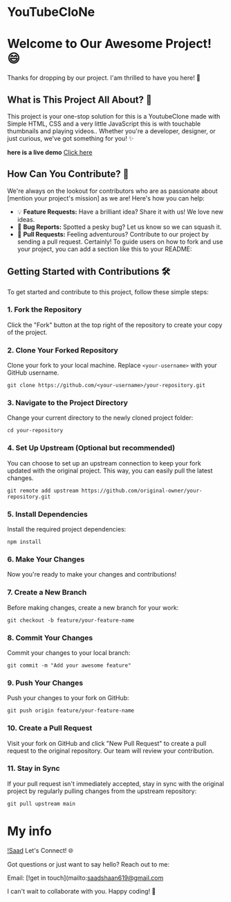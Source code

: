 # YouTubeCloNe

# Welcome to Our Awesome Project! 😄

Thanks for dropping by our project. I'am thrilled to have you here! 🎉

## What is This Project All About? 🤔

This project is your one-stop solution for this is a YoutubeClone made with Simple HTML, CSS and a very little JavaScript this is with touchable thumbnails and playing videos.. Whether you're a developer, designer, or just curious, we've got something for you! ✨

**here is a live demo**
<a href="https://clone-2c853.web.app/">Click here</a>

## How Can You Contribute? 🚀

We're always on the lookout for contributors who are as passionate about [mention your project's mission] as we are! Here's how you can help:

- 💡 **Feature Requests:** Have a brilliant idea? Share it with us! We love new ideas.
- 🐛 **Bug Reports:** Spotted a pesky bug? Let us know so we can squash it.
- 🤝 **Pull Requests:** Feeling adventurous? Contribute to our project by sending a pull request.
Certainly! To guide users on how to fork and use your project, you can add a section like this to your README:

## Getting Started with Contributions 🛠️

To get started and contribute to this project, follow these simple steps:

### 1. Fork the Repository

  Click the "Fork" button at the top right of the repository to create your copy of the project.

### 2. Clone Your Forked Repository

  Clone your fork to your local machine. Replace `<your-username>` with your GitHub username.

```shell
git clone https://github.com/<your-username>/your-repository.git
```

### 3. Navigate to the Project Directory

  Change your current directory to the newly cloned project folder:

```shell
cd your-repository
```

### 4. Set Up Upstream (Optional but recommended)

  You can choose to set up an upstream connection to keep your fork updated with the original project. This way, you can easily pull the latest changes.

```shell
git remote add upstream https://github.com/original-owner/your-repository.git
```

### 5. Install Dependencies

  Install the required project dependencies:

```shell
npm install
```

### 6. Make Your Changes

  Now you're ready to make your changes and contributions!

### 7. Create a New Branch

Before making changes, create a new branch for your work:

```shell
git checkout -b feature/your-feature-name
```

### 8. Commit Your Changes

  Commit your changes to your local branch:

```shell
git commit -m "Add your awesome feature"
```

### 9. Push Your Changes

  Push your changes to your fork on GitHub:

```shell
git push origin feature/your-feature-name
```

### 10. Create a Pull Request

Visit your fork on GitHub and click "New Pull Request" to create a pull request to the original repository. Our team will review your contribution.

### 11. Stay in Sync

If your pull request isn't immediately accepted, stay in sync with the original project by regularly pulling changes from the upstream repository:

```shell
git pull upstream main
```

# My info
  [!Saad](https://github.com/bluekitsune-sad)
Let's Connect! 🌐

Got questions or just want to say hello? Reach out to me:

  Email: [!get in touch](mailto:saadshaan619@gmail.com

I can't wait to collaborate with you. Happy coding! 🎈
